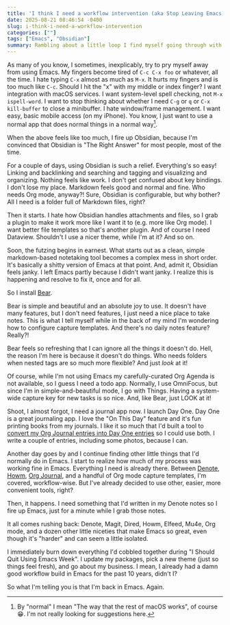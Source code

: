 ```yaml
---
title: 'I think I need a workflow intervention (aka Stop Leaving Emacs)'
date: 2025-08-21 08:46:54 -0400
slug: i-think-i-need-a-workflow-intervention
categories: [""]
tags: ["Emacs", "Obsidian"]
summary: Rambling about a little loop I find myself going through with Emacs vs Not Emacs
---
```


As many of you know, I sometimes, inexplicably, try to pry myself away from using Emacs. My fingers become tired of `C-c C-x foo`  or whatever, all the time. I hate typing `C-x` almost as much as `M-x`. It hurts my fingers and is too much like `C-c`. Should I hit the "x" with my middle or index finger? I want integration with macOS services. I want system-level spell checking, not `M-x ispell-word`. I want to stop thinking about whether I need `C-g` or `q` or `C-x kill-buffer` to close a minibuffer. I hate window/frame management. I want easy, basic mobile access (on my iPhone). You know, I just want to use a normal app that does normal things in a normal way[^1].

When the above feels like too much, I fire up Obsidian, because I'm convinced that Obsidian is "The Right Answer" for most people, most of the time.

For a couple of days, using Obsidian is such a relief. Everything's so easy! Linking and backlinking and searching and tagging and visualizing and organizing. Nothing feels like work. I don't get confused about key bindings. I don't lose my place. Markdown feels good and normal and fine. Who needs Org mode, anyway?! Sure, Obsidian is configurable, but why bother? All I need is a folder full of Markdown files, right?

Then it starts. I hate how Obsidian handles attachments and files, so I grab a plugin to make it work more like I want it to (e.g. more like Org mode). I want better file templates so that's another plugin. And of course I need Dataview. Shouldn't I use a nicer theme, while I'm at it? And so on.

Soon, the futzing begins in earnest. What starts out as a clean, simple markdown-based notetaking tool becomes a complex mess in short order. It's basically a shitty version of Emacs at that point. And, admit it, Obsidian feels janky. I left Emacs partly because I didn't want janky. I realize this is happening and resolve to fix it, once and for all.

So I install [Bear](https://bear.app).

Bear is simple and beautiful and an absolute joy to use. It doesn't have many features, but I don't need features, I just need a nice place to take notes. This is what I tell myself while in the back of my mind I'm wondering how to configure capture templates. And there's no daily notes feature? Really?!

Bear feels so refreshing that I can ignore all the things it doesn't do. Hell, the reason I'm here is because it doesn't do things. Who needs folders when nested tags are so much more flexible? And just _look_ at it!

Of course, while I'm not using Emacs my carefully-curated Org Agenda is not available, so I guess I need a todo app. Normally, I use OmniFocus, but since I'm in simple-and-beautiful mode, I go with Things. Having a system-wide capture key for new tasks is so nice. And, like Bear, just LOOK at it!

Shoot, I almost forgot, I need a journal app now. I launch Day One. Day One is a great journaling app. I love the "On This Day" feature and it's fun printing books from my journals. I like it so much that I'd built a tool to [convert my Org Journal entries into Day One entries](https://baty.net/posts/2025/06/importing-org-journal-to-day-one/) so I could use both. I write a couple of entries, including some photos, because I can.

Another day goes by and I continue finding other little things that I'd normally do in Emacs. I start to realize how much of my process was working fine in Emacs. Everything I need is already there. Between [Denote](https://protesilaos.com/emacs/denote), [Howm](https://github.com/kaorahi/howm), [Org Journal](https://github.com/bastibe/org-journal), and a handful of Org mode capture templates, I'm covered, workflow-wise. But I've already decided to use other, easier, more convenient tools, right?

Then, it happens. I need something that I'd written in my Denote notes so I fire up Emacs, just for a minute while I grab those notes.

It all comes rushing back: Denote, Magit, Dired, Howm, Elfeed, Mu4e, Org mode, and a dozen other little niceties that make Emacs so great, even though it's "harder" and can seem a little isolated.

I immediately burn down everything I'd cobbled together during "I Should Quit Using Emacs Week". I update my packages, pick a new theme (just so things feel fresh), and go about my business. I mean, I already had a damn good workflow build in Emacs for the past 10 years, didn't I?

So what I'm telling you is that I'm back in Emacs. Again.




[^1]: By "normal" I mean "The way that the rest of macOS works", of course 😁. I'm not really looking for suggestions here.
